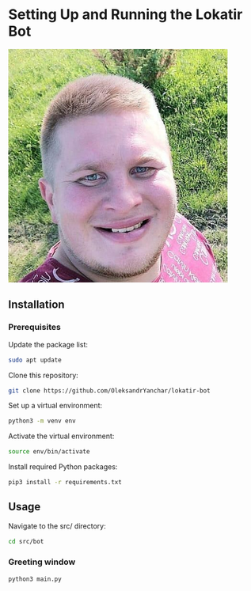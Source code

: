 # Setting Up and Running the Lokatir Bot

![picture alt](src/pictures/pidyob.png)

## Installation

### Prerequisites


 Update the package list:

```bash
sudo apt update
```
     
   
 Clone this repository:

```bash
git clone https://github.com/OleksandrYanchar/lokatir-bot
```

 Set up a virtual environment:

```bash
python3 -m venv env
```

 Activate the virtual environment:
    
```bash
source env/bin/activate
```
 Install required Python packages:

```bash
pip3 install -r requirements.txt
```


## Usage 

Navigate to the src/ directory:

```bash
cd src/bot
```

### Greeting window


```bash
python3 main.py 
```

